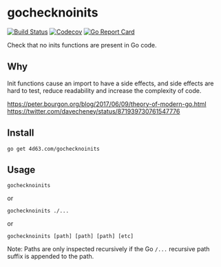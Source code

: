 # gochecknoinits

[![Build Status](https://img.shields.io/travis/leighmcculloch/gochecknoinits.svg)](https://travis-ci.org/leighmcculloch/gochecknoinits)
[![Codecov](https://img.shields.io/codecov/c/github/leighmcculloch/gochecknoinits.svg)](https://codecov.io/gh/leighmcculloch/gochecknoinits)
[![Go Report Card](https://goreportcard.com/badge/github.com/leighmcculloch/gochecknoinits)](https://goreportcard.com/report/github.com/leighmcculloch/gochecknoinits)

Check that no inits functions are present in Go code.

## Why

Init functions cause an import to have a side effects, and side effects are hard to test, reduce readability and increase the complexity of code.

https://peter.bourgon.org/blog/2017/06/09/theory-of-modern-go.html
https://twitter.com/davecheney/status/871939730761547776

## Install

```
go get 4d63.com/gochecknoinits
```

## Usage

```
gochecknoinits
```

or

```
gochecknoinits ./...
```

or

```
gochecknoinits [path] [path] [path] [etc]
```

Note: Paths are only inspected recursively if the Go `/...` recursive path suffix is appended to the path.
